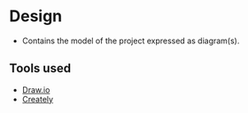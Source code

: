# Design

* Contains the model of the project expressed as diagram(s).

## Tools used

* [Draw.io](https://app.diagrams.net/ "Draw.io")
* [Creately](https://creately.com// "Creately")
